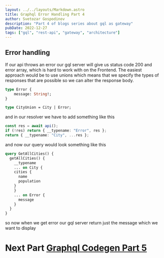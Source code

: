 ```yaml
---
layout: ../../layouts/Markdown.astro
title: Graphql Error Handling Part 4
author: Svetozar Gospodinov
description: "Part 4 of blogs series about gql as gateway"
pubDate: 2022-12-27
tags: ["gql", "rest-api", "gateway", "architecture"]
---
```


## Error handling

If our api throws an error our gql server will give us status code 200 and error array, which is hard to work with on the Frontend. The easiest approach would be to use unions which means that we specify the types of responses that are possible so we can alter the response body.

```graphql
type Error {
    message: String!;
}

type CityUnion = City | Error;
```

and in our resolver we have to add something like this

```typescript
const res = await api();
if (!res) return { __typename: "Error", res };
return { __typename: "City", ...res };
```

and now our query would look something like this

```graphql
query GetAllCities() {
  getAllCities() {
    __typename
    ... on City {
    cities {
      name
      population
    }
    }
    ... on Error {
      message
    }
  }
}
```

so now when we get error our gql server return just the message which we want to display

# Next Part [Graphql Codegen Part 5](/posts/GqlCodegen)
